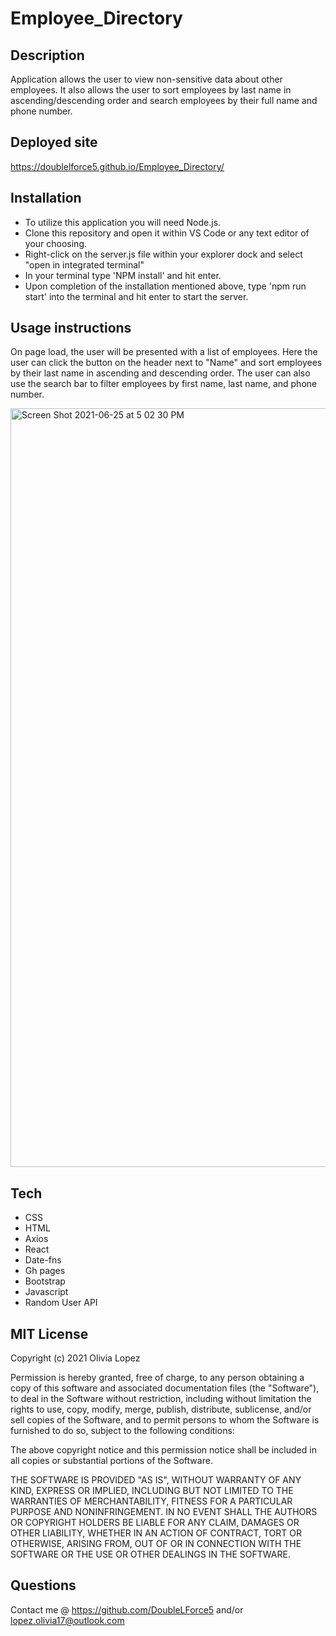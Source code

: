 # Employee_Directory

## Description
Application allows the user to view non-sensitive data about other employees. It also allows the user to sort employees by last name in ascending/descending order and search employees by their full name and phone number. 
 
## Deployed site
https://doublelforce5.github.io/Employee_Directory/

## Installation
- To utilize this application you will need Node.js.
- Clone this repository and open it within VS Code or any text editor of your choosing.
- Right-click on the server.js file within your explorer dock and select "open in integrated terminal"
- In your terminal type 'NPM install' and hit enter. 
- Upon completion of the installation mentioned above, type 'npm run start' into the terminal and hit enter to start the server. 

## Usage instructions
On page load, the user will be presented with a list of employees. Here the user can click the button on the header next to "Name" and sort employees by their last name in ascending and descending order. The user can also use the search bar to filter employees by first name, last name, and phone number. 

<img width="1214" alt="Screen Shot 2021-06-25 at 5 02 30 PM" src="https://user-images.githubusercontent.com/73543476/123489240-27f53b80-d5d7-11eb-939c-08f8fffe6f0d.png">

## Tech 
- CSS
- HTML
- Axios
- React 
- Date-fns
- Gh pages 
- Bootstrap 
- Javascript
- Random User API

## MIT License
Copyright (c) 2021 Olivia Lopez

Permission is hereby granted, free of charge, to any person obtaining a copy
of this software and associated documentation files (the "Software"), to deal
in the Software without restriction, including without limitation the rights
to use, copy, modify, merge, publish, distribute, sublicense, and/or sell
copies of the Software, and to permit persons to whom the Software is
furnished to do so, subject to the following conditions:

The above copyright notice and this permission notice shall be included in all
copies or substantial portions of the Software.

THE SOFTWARE IS PROVIDED "AS IS", WITHOUT WARRANTY OF ANY KIND, EXPRESS OR
IMPLIED, INCLUDING BUT NOT LIMITED TO THE WARRANTIES OF MERCHANTABILITY,
FITNESS FOR A PARTICULAR PURPOSE AND NONINFRINGEMENT. IN NO EVENT SHALL THE
AUTHORS OR COPYRIGHT HOLDERS BE LIABLE FOR ANY CLAIM, DAMAGES OR OTHER
LIABILITY, WHETHER IN AN ACTION OF CONTRACT, TORT OR OTHERWISE, ARISING FROM,
OUT OF OR IN CONNECTION WITH THE SOFTWARE OR THE USE OR OTHER DEALINGS IN THE
SOFTWARE.

## Questions
Contact me @ https://github.com/DoubleLForce5 and/or lopez.olivia17@outlook.com 
